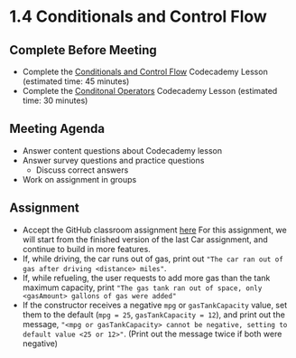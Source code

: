 # 1.4 Conditionals and Control Flow

## Complete Before Meeting
* Complete the [Conditionals and Control Flow](https://www.codecademy.com/courses/learn-java/lessons/java-conditionals-and-control-flow/) Codecademy Lesson (estimated time: 45 minutes)
* Complete the [Conditonal Operators](https://www.codecademy.com/courses/learn-java/lessons/java-boolean-operators/) Codecademy Lesson  (estimated time: 30 minutes)

## Meeting Agenda
* Answer content questions about Codecademy lesson
* Answer survey questions and  practice questions
    * Discuss correct answers
* Work on assignment in groups

## Assignment
* Accept the GitHub classroom assignment [here](https://classroom.github.com/a/8RnDyAR8)
For this assignment, we will start from the finished version of the last Car assignment, and continue to build in more features.
* If, while driving, the car runs out of gas, print out `"The car ran out of gas after driving <distance> miles"`.
* If, while refueling, the user requests to add more gas than the tank maximum capacity, print `"The gas tank ran out of space, only <gasAmount> gallons of gas were added"`
* If the constructor receives a negative `mpg` or `gasTankCapacity` value, set them to the default (`mpg = 25`, `gasTankCapacity = 12`), and print out the message, `"<mpg or gasTankCapacity> cannot be negative, setting to default value <25 or 12>"`. (Print out the message twice if both were negative)